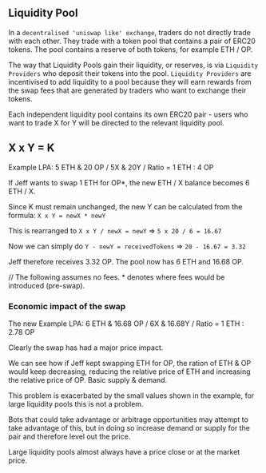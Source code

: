 ## Liquidity Pool
In a `decentralised 'uniswap like' exchange`, traders do not directly trade with each other. They trade with a token pool
that contains a pair of ERC20 tokens. The pool contains a reserve of both tokens, for example ETH / OP.

The way that Liquidity Pools gain their liquidity, or reserves, is via `Liquidity Providers` who deposit their tokens into
the pool. `Liquidity Providers` are incentivised to add liquidity to a pool because they will earn rewards from the swap fees
that are generated by traders who want to exchange their tokens.

Each independent liquidity pool contains its own ERC20 pair - users who want to trade X for Y will be directed to the relevant
liquidity pool.

## X x Y = K
Example LPA: 5 ETH & 20 OP / 5X & 20Y / Ratio = 1 ETH : 4 OP

If Jeff wants to swap 1 ETH for OP*, the new ETH / X balance becomes 6 ETH / X.

Since K must remain unchanged, the new Y can be calculated from the formula: `X x Y = newX * newY`

This is rearranged to `X x Y / newX = newY` => `5 x 20 / 6 = 16.67`

Now we can simply do `Y - newY = receivedTokens` => `20 - 16.67 = 3.32`

Jeff therefore receives 3.32 OP. The pool now has 6 ETH and 16.68 OP.

// The following assumes no fees. * denotes where fees would be introduced (pre-swap).

### Economic impact of the swap

The new Example LPA: 6 ETH & 16.68 OP / 6X & 16.68Y / Ratio = 1 ETH : 2.78 OP

Clearly the swap has had a major price impact.

We can see how if Jeff kept swapping ETH for OP, the ration of ETH & OP would keep decreasing, reducing the relative price of ETH
and increasing the relative price of OP. Basic supply & demand.

This problem is exacerbated by the small values shown in the example, for large liquidity pools this is not a problem.

Bots that could take advantage or arbitrage opportunities may attempt to take advantage of this, but in doing so increase
demand or supply for the pair and therefore level out the price.

Large liquidity pools almost always have a price close or at the market price.